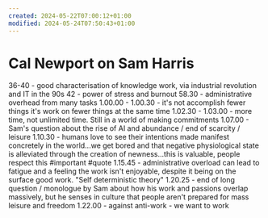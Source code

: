 ```yaml
---
created: 2024-05-22T07:00:12+01:00
modified: 2024-05-24T07:50:43+01:00
---
```


# Cal Newport on Sam Harris

36-40 - good characterisation of knowledge work, via industrial revolution and IT in the 90s
42 - power of stress and burnout
58.30 - administrative overhead from many tasks
1.00.00 - 1.00.30 - it's not accomplish fewer things it's work on fewer things at the same time
1.02.30 - 1.03.00 - more time, not unlimited time. Still in a world of making commitments
1.07.00 - Sam's question about the rise of AI and abundance / end of scarcity / leisure
1.10.30 - humans love to see their intentions made manifest concretely in the world...we get bored and that negative physiological state is alleviated through the creation of newness...this is valuable, people respect this #important #quote
1.15.45 - administrative overload can lead to fatigue and a feeling the work isn't enjoyable, despite it being on the surface good work. "Self deterministic theory"
1.20.25 - end of long question / monologue by Sam about how his work and passions overlap massively, but he senses in culture that people aren't prepared for mass leisure and freedom
1.22.00 - against anti-work - we want to work
